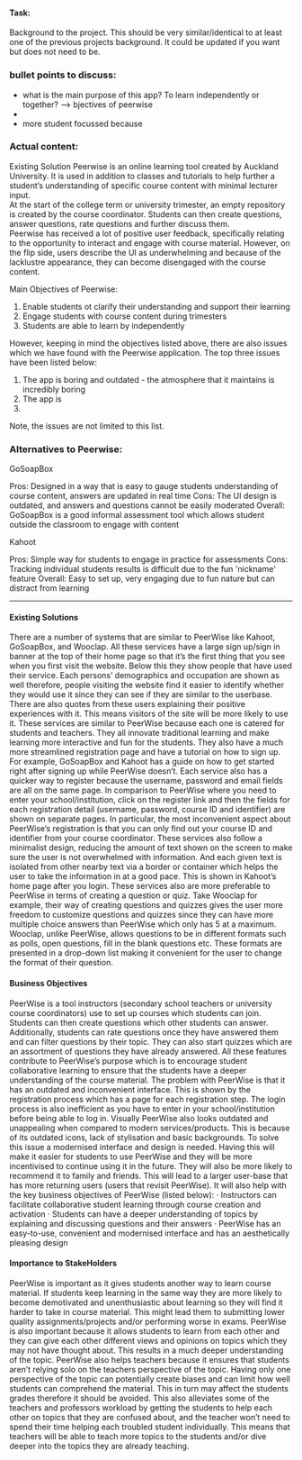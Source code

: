 #### Task:

Background to the project. This should be very similar/identical to at least one of the previous projects background. It could be updated if you want but does not need to be.

### bullet points to discuss:
- what is the main purpose of this app? To learn independently or together? --> bjectives of peerwise
- 
- more student focussed because 

### Actual content:

Existing Solution
Peerwise is an online learning tool created by Auckland University. It is used in addition to classes and tutorials to help further a student’s understanding of specific course content with minimal lecturer input. <br>
At the start of the college term or university trimester, an empty repository is created by the course coordinator. Students can then create questions, answer questions, rate questions and further discuss them.<br>
Peerwise has received a lot of positive user feedback, specifically relating to the opportunity to interact and engage with course material. However, on the flip side, users describe the UI as underwhelming and because of the lacklustre appearance, they can become disengaged with the course content.<br>

Main Objectives of Peerwise: 
1. Enable students ot clarify their understanding and support their learning
2. Engage students with course content during trimesters
3. Students are able to learn by independently

However, keeping in mind the objectives listed above, there are also issues which we have found with the Peerwise application. The top three issues have been listed below: 
1. The app is boring and outdated - the atmosphere that it maintains is incredibly boring
2. The app is 
3.

Note, the issues are not limited to this list.


### Alternatives to Peerwise:
GoSoapBox

Pros: Designed in a way that is easy to gauge students understanding of course content, answers are updated in real time
Cons: The UI design is outdated, and answers and questions cannot be easily moderated
Overall: GoSoapBox is a good informal assessment tool which allows student outside the classroom to engage with content

Kahoot

Pros: Simple way for students to engage in practice for assessments
Cons: Tracking individual students results is difficult due to the fun 'nickname' feature
Overall: Easy to set up, very engaging due to fun nature but can distract from learning


__________________________________________________________________________________________________________
#### Existing Solutions 
There are a number of systems that are similar to PeerWise like Kahoot, GoSoapBox, and Wooclap.
All these services have a large sign up/sign in banner at the top of their home page so that it’s the first thing that you see when you first visit the website. Below this they show people that have used their service. Each persons’ demographics and occupation are shown as well therefore, people visiting the website find it easier to identify whether they would use it since they can see if they are similar to the userbase. There are also quotes from these users explaining their positive experiences with it. This means visitors of the site will be more likely to use it.
These services are similar to PeerWise because each one is catered for students and teachers. They all innovate traditional learning and make learning more interactive and fun for the students. They also have a much more streamlined registration page and have a tutorial on how to sign up. For example, GoSoapBox and Kahoot has a guide on how to get started right after signing up while PeerWise doesn’t. Each service also has a quicker way to register because the username, password and email fields are all on the same page. In comparison to PeerWise where you need to enter your school/institution, click on the register link and then the fields for each registration detail (username, password, course ID and identifier) are shown on separate pages. In particular, the most inconvenient aspect about PeerWise’s registration is that you can only find out your course ID and identifier from your course coordinator.
These services also follow a minimalist design, reducing the amount of text shown on the screen to make sure the user is not overwhelmed with information. And each given text is isolated from other nearby text via a border or container which helps the user to take the information in at a good pace. This is shown in Kahoot’s home page after you login. These services also are more preferable to PeerWise in terms of creating a question or quiz. Take Wooclap for example, their way of creating questions and quizzes gives the user more freedom to customize questions and quizzes since they can have more multiple choice answers than PeerWise which only has 5 at a maximum. Wooclap, unlike PeerWise, allows questions to be in different formats such as polls, open questions, fill in the blank questions etc. These formats are presented in a drop-down list making it convenient for the user to change the format of their question.

#### Business Objectives
PeerWise is a tool instructors (secondary school teachers or university course coordinators) use to set up courses which students can join. Students can then create questions which other students can answer. Additionally, students can rate questions once they have answered them and can filter questions by their topic. They can also start quizzes which are an assortment of questions they have already answered. All these features contribute to PeerWise’s purpose which is to encourage student collaborative learning to ensure that the students have a deeper understanding of the course material. 
The problem with PeerWise is that it has an outdated and inconvenient interface. This is shown by the registration process which has a page for each registration step. The login process is also inefficient as you have to enter in your school/institution before being able to log in. Visually PeerWise also looks outdated and unappealing when compared to modern services/products. This is because of its outdated icons, lack of stylisation and basic backgrounds.
To solve this issue a modernised interface and design is needed. Having this will make it easier for students to use PeerWise and they will be more incentivised to continue using it in the future. They will also be more likely to recommend it to family and friends. This will lead to a larger user-base that has more returning users (users that revisit PeerWise). It will also help with the key business objectives of PeerWise (listed below):
·       Instructors can facilitate collaborative student learning through course creation and activation
·       Students can have a deeper understanding of topics by explaining and discussing questions and their answers
·       PeerWise has an easy-to-use, convenient and modernised interface and has an aesthetically pleasing design

#### Importance to StakeHolders
PeerWise is important as it gives students another way to learn course material. If students keep learning in the same way they are more likely to become demotivated and unenthusiastic about learning so they will find it harder to take in course material. This might lead them to submitting lower quality assignments/projects and/or performing worse in exams. PeerWise is also important because it allows students to learn from each other and they can give each other different views and opinions on topics which they may not have thought about. This results in a much deeper understanding of the topic.
PeerWise also helps teachers because it ensures that students aren’t relying solo on the teachers perspective of the topic. Having only one perspective of the topic can potentially create biases and can limit how well students can comprehend the material. This in turn may affect the students grades therefore it should be avoided.
This also alleviates some of the teachers and professors workload by getting the students to help each other on topics that they are confused about, and the teacher won’t need to spend their time helping each troubled student individually. This means that teachers will be able to teach more topics to the students and/or dive deeper into the topics they are already teaching.
